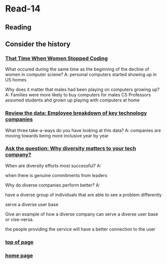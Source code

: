 # Read-14

## Reading

## Consider the history

### [That Time When Women Stopped Coding](https://www.npr.org/sections/money/2014/10/21/357629765/when-women-stopped-coding)

What occured during the same time as the beginning of the decline of women in computer sciene?
A: personal computers started showing up in US homes

Why does it matter that males had been playing on computers growing up?
A:
Families were more likely to buy computers for males
CS Professors assumed students ahd grown up playing with computers at home

### [Review the data: Employee breakdown of key technology companies](https://informationisbeautiful.net/visualizations/diversity-in-tech/)

What three take-a-ways do you have looking at this data?
A:
companies are moving towards being more inclusive year by year

### [Ask the question: Why diversity matters to your tech company?](https://www.usatoday.com/story/tech/columnist/2015/07/21/why-diversity-matters-your-tech-company/30419871/)

When are diversity efforts most successful?
A:

when there is genuine commitments from leaders

Why do diverse companies perform better?
A:

have a diverse group of individuals that are able to see a problem differently

serve a diverse user base

Give an example of how a diverse company can serve a diverse user base or vise-versa.

the people providing the service will have a better connection to the user

### [top of page](#-Read-14)

### [home page](/README.md)
